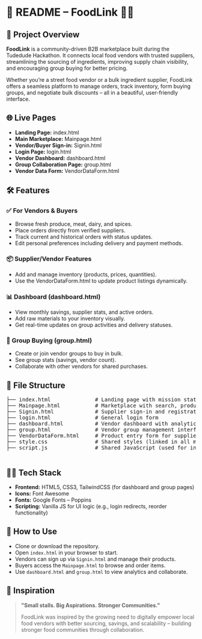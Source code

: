 <!DOCTYPE html>
<html lang="en">
<head>
  <meta charset="UTF-8" />
  <meta name="viewport" content="width=device-width, initial-scale=1.0"/>

</head>
<body>

  <h1>🧾 README – FoodLink 🍴🔗</h1>

  <h2>🚀 Project Overview</h2>
  <p><strong>FoodLink</strong> is a community-driven B2B marketplace built during the Tudedude Hackathon. It connects local food vendors with trusted suppliers, streamlining the sourcing of ingredients, improving supply chain visibility, and encouraging group buying for better pricing.</p>
  <p>Whether you’re a street food vendor or a bulk ingredient supplier, FoodLink offers a seamless platform to manage orders, track inventory, form buying groups, and negotiate bulk discounts – all in a beautiful, user-friendly interface.</p>

  <h2>🌐 Live Pages</h2>
  <ul>
    <li><strong>Landing Page:</strong> index.html</li>
    <li><strong>Main Marketplace:</strong> Mainpage.html</li>
    <li><strong>Vendor/Buyer Sign-in:</strong> Signin.html</li>
    <li><strong>Login Page:</strong> login.html</li>
    <li><strong>Vendor Dashboard:</strong> dashboard.html</li>
    <li><strong>Group Collaboration Page:</strong> group.html</li>
    <li><strong>Vendor Data Form:</strong> VendorDataForm.html</li>
  </ul>

  <h2>🛠 Features</h2>

  <h3>✅ For Vendors & Buyers</h3>
  <ul>
    <li>Browse fresh produce, meat, dairy, and spices.</li>
    <li>Place orders directly from verified suppliers.</li>
    <li>Track current and historical orders with status updates.</li>
    <li>Edit personal preferences including delivery and payment methods.</li>
  </ul>

  <h3>📦 Supplier/Vendor Features</h3>
  <ul>
    <li>Add and manage inventory (products, prices, quantities).</li>
    <li>Use the VendorDataForm.html to update product listings dynamically.</li>
  </ul>

  <h3>📊 Dashboard (dashboard.html)</h3>
  <ul>
    <li>View monthly savings, supplier stats, and active orders.</li>
    <li>Add raw materials to your inventory visually.</li>
    <li>Get real-time updates on group activities and delivery statuses.</li>
  </ul>

  <h3>🤝 Group Buying (group.html)</h3>
  <ul>
    <li>Create or join vendor groups to buy in bulk.</li>
    <li>See group stats (savings, vendor count).</li>
    <li>Collaborate with other vendors for shared purchases.</li>
  </ul>

  <h2>📁 File Structure</h2>
  <pre>
├── index.html              # Landing page with mission statement and call to action
├── Mainpage.html           # Marketplace with search, product list, and ordering
├── Signin.html             # Supplier sign-in and registration
├── login.html              # General login form
├── dashboard.html          # Vendor dashboard with analytics
├── group.html              # Vendor group management interface
├── VendorDataForm.html     # Product entry form for suppliers
├── style.css               # Shared styles (linked in all major files)
├── script.js               # Shared JavaScript (used for interactivity)
  </pre>

  <h2>🧑‍💻 Tech Stack</h2>
  <ul>
    <li><strong>Frontend:</strong> HTML5, CSS3, TailwindCSS (for dashboard and group pages)</li>
    <li><strong>Icons:</strong> Font Awesome</li>
    <li><strong>Fonts:</strong> Google Fonts – Poppins</li>
    <li><strong>Scripting:</strong> Vanilla JS for UI logic (e.g., login redirects, reorder functionality)</li>
  </ul>

  <h2>📌 How to Use</h2>
  <ul>
    <li>Clone or download the repository.</li>
    <li>Open <code>index.html</code> in your browser to start.</li>
    <li>Vendors can sign up via <code>Signin.html</code> and manage their products.</li>
    <li>Buyers access the <code>Mainpage.html</code> to browse and order items.</li>
    <li>Use <code>dashboard.html</code> and <code>group.html</code> to view analytics and collaborate.</li>
  </ul>

  <h2>🧠 Inspiration</h2>
  <blockquote>
    <p><strong>"Small stalls. Big Aspirations. Stronger Communities."</strong></p>
    <p>FoodLink was inspired by the growing need to digitally empower local food vendors with better sourcing, savings, and scalability – building stronger food communities through collaboration.</p>
  </blockquote>

</body>
</html>
